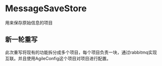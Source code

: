 ﻿# MessageSaveStore
用来保存原始信息的项目

## 新一轮重写
此次重写将现有的功能拆分成多个项目，每个项目负责一块，通过rabbitmq实现互联。并且使用AgileConfig这个项目对项目进行配置。